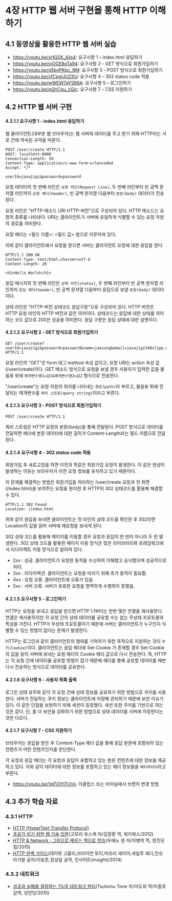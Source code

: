 # 4장 HTTP 웹 서버 구현을 통해 HTTP 이해하기

## 4.1 동영상을 활용한 HTTP 웹 서버 실습
- https://youtu.be/xHQ0X_Ails4: 요구사항 1 – index.html 응답하기
- https://youtu.be/ioOGE8qTa94: 요구사항 2 – GET 방식으로 회원가입하기
- https://youtu.be/q5bvPKbc_RM: 요구사항 3 - POST 방식으로 회원가입하기
- https://youtu.be/vfCpgIJU2XU: 요구사항 4 – 302 status code 적용
- https://youtu.be/wWEW7aYS66A: 요구사항 5 – 로그인하기
- https://youtu.be/pQhCqu_nQjc: 요구사항 7 – CSS 지원하기

## 4.2 HTTP 웹 서버 구현

#### 4.2.1.1 요구사항 1 - index.html 응답하기
웹 클라이언트(대부분 웹 브라우저)는 웹 서버와 데이터를 주고 받기 위해 HTTP라는 서로 간에 약속된 규약을 따른다.
```text
POST /user/create HTTP/1.1
HOST: localhost:8080
Connection-Length: 59
Content-Type: application/x-www.form-urlencoded
Accept: */*

userId=javajigi&password=password
```
요청 데이터의 첫 번째 라인은 `요청 라인(Request Line)`, 두 번째 라인부터 빈 공백 문자열 라인까지 `요청 헤더(header)`, 빈 공백 문자열 다음부터 `본문(body)` 데이터가 전송된다.

요청 라인은 "HTTP-메소드 URI HTTP-버전"으로 구성되어 있다. HTTP 메소드는 요청의 종류를 나타낸다. URI는 클라이언트가 서버에 유일하게 식별할 수 있는 요청 자원의 경로를 의미한다.

요청 헤더는 <필드 이름>: <필드 값> 쌍으로 이루어져 있다.

이와 같이 클라이언트에서 요청을 받으면 서버는 클라이언트 요청에 대한 응답을 한다.
```text
HTTP/1.1 200 OK
Content-Type: text/html;charset=utf-8
Content-Length: 20

<h1>Hello World</h1>
```
응답 메시지의 첫 번째 라인은 `상태 라인(status)`, 두 번째 라인부터 빈 공백 문자열 라인까지 `응답 헤더(header)`, 빈 공백 문자열 다음부터 응답으로 보낼 `본문(body)` 데이터이다.

상태 라인은 "HTTP-버전 상태코드 응답구문"으로 구성되어 있다. HTTP 버전은 HTTP 요청 라인의 HTTP 버전과 같은 의미이다. 상태코드는 응답에 대한 상태를 의미하는 코드 값으로 200은 성공을 의미한다. 응답 구문은 응답 상태에 대한 설명이다.

#### 4.2.1.2 요구사항 2 - GET 방식으로 회원가입하기

```text
GET /user/create?userId=javajigi&password=password&name=jaesung&email=javajigi%40slipp.net HTTP/1.1
```

요청 라인의 "GET"은 form 태그 method 속성 값이고, 요청 URI는 action 속성 값(/user/create)이다.
GET 메소드 방식으로 요청을 보낼 경우 사용자가 입력한 값을 물음표 뒤에 `매개변수명1=값1&매개변수명2=값2` 형식으로 전송한다.

"/user/create"는 요청 자원의 위치를 나타내는 `경로(path)`라 부르고, 물음표 뒤에 전달되는 매개변수를 `쿼리 스트링(query string)`이라고 부른다.

#### 4.2.1.3 요구사항 3 - POST 방식으로 회원가입하기

```text
POST /user/create HTTP/1.1
```

쿼리 스트링은 HTTP 요청의 본문(body)을 통해 전달된다.
POST 방식으로 데이터를 전달하면 헤더에 본문 데이터에 대한 길이가 Content-Length라는 필드 이름으로 전달된다.

#### 4.2.1.4 요구사항 4 - 302 status code 적용

회원가입 후 새로고침을 하면 이전과 똑같은 회원가입 요청이 발생한다.
이 같은 현상이 발생하는 이유는 브라우저가 이전 요청 정보를 유지하고 있기 때문이다.

이 문제를 해결하는 방법은 회원가입을 처리하는 /user/create 요청과 첫 화면(/index.html)을 보여주는 요청을 분리한 후 HTTP의 302 상태코드를 활용해 해결할 수 있다.

```text
HTTP/1.1 302 Found
Location: /index.html
```

위와 같이 응답을 보내면 클라이언트는 첫 라인의 상태 코드를 확인한 후 302라면 Location의 값을 읽어 서버에 재요청을 보내게 된다.

302 상태 코드를 활용해 페이지를 이동할 경우 요청과 응답이 한 번이 아니라 두 번 발생한다. 302 상태 코드를 활용한 페이지 이동 방식은 많은 라이브러리와 프레임워크에서 리다이렉트 이동 방식으로 알려져 있다.

- 2xx : 성공. 클라이언트가 요청한 동작을 수신하여 이해했고 승낙했으며 성공적으로 처리.
- 3xx : 리다이렉션. 클라이언트는 요청을 마치기 위해 추가 동작이 필요함.
- 4xx : 요청 오류. 클라이언트에 오류가 있음.
- 5xx : 서버 오류. 서버가 유효한 요청을 명백하게 수행하지 못했음.

#### 4.2.1.5 요구사항 5 - 로그인하기

HTTP는 요청을 보내고 응답을 받으면 HTTP 1.1부터는 한번 맺은 연결을 재사용한다.
연결은 재사용하지만 각 요청 간의 상태 데이터를 공유할 수는 없는 무상태 프로토콜의 특성을 가진다.
HTTP가 무상태 프로토콜이기 때문에 서버는 클라이언트가 누구인지 식별할 수 있는 방법이 없다는 문제가 발생한다.

HTTP는 로그인과 같이 클라이언트의 행위를 기억하기 위한 목적으로 지원하는 것이 `쿠키(Cookie)`이다.
클라이언트는 응답 헤더에 Set-Cookie 가 존재할 경우 Set-Cookie의 값을 읽어 서버에 보내는 요청 헤더의 Cookie 헤더 값으로 다시 전송한다.
즉, HTTP는 각 요청 간에 데이터를 공유할 방법이 없기 때문에 헤더를 통해 공유할 데이터를 매번 다시 전송하는 방식으로 데이터를 공유한다.

####  4.2.1.6 요구사항 6 - 사용자 목록 출력

로그인 상태 유무와 같이 각 요청 간에 상태 정보를 공유하기 위한 방법으로 쿠키를 사용한다.
서버가 전달하는 쿠키 정보는 클라이언트에 저장해 관리하기 때문에 보안 이슈가 있다.
이 같은 단점을 보완하기 위해 세션이 등장했다. 세션 또한 쿠키를 기반으로 하는 것은 같다.
단, 좀 더 보안을 강화하기 위한 방법으로 상태 데이터를 서버에 저장한다는 것만 다르다.

#### 4.2.1.7 요구사항 7 - CSS 지원하기

브라우저는 응답을 받은 후 Content-Type 헤더 값을 통해 응답 본문에 포함되어 있는 컨텐츠가 어떤 컨텐츠인지를 판단한다.

각 요청과 응답 헤더는 각 요청과 응답이 포함하고 있는 본문 컨텐츠에 대한 정보를 제공하고 있다. 이와 같이 데이터에 대한 정보를 포함하고 있는 헤더 정보들을 `메타데이터`라고 부른다.

- https://youtu.be/VeTjDYl7UVs: 이클립스 또는 터미널에서 브랜치 변경 방법

## 4.3 추가 학습 자료

### 4.3.1 HTTP

- [HTTP (HyperText Transfer Protocol)](https://www3.ntu.edu.sg/home/ehchua/programming/webprogramming/HTTP_Basics.html)
- [프로가 되기 위한 웹 기술 입문](http://www.yes24.com/Product/Goods/6721651)(고모리 유스케 저/김정환 역, 위키북스/2012)
- [HTTP & Network : 그림으로 배우는 책으로 학습](http://www.yes24.com/Product/Goods/15894097)(우에노 센 저/이병억 역, 영진닷컴/2015)
- [HTTP 완벽 가이드](http://www.yes24.com/Product/Goods/15381085)(데이빗 고울리,브라이언 토티,마조리 세이어,세일루 레디,안슈 아가왈 공저/이응준,정상일 공역, 인사이트(insight)/2014)

### 4.3.2 네트워크

- [성공과 실패를 결정하는 1%의 네트워크 원리](http://www.yes24.com/Product/Goods/90640081)(Tsutomu Tone 저/이도희 역/이중호 감역, 성안당/2015)